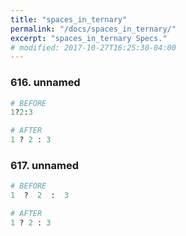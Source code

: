 ```yaml
---
title: "spaces_in_ternary"
permalink: "/docs/spaces_in_ternary/"
excerpt: "spaces_in_ternary Specs."
# modified: 2017-10-27T16:25:30-04:00
---
```

### 616. unnamed
```ruby
# BEFORE
1?2:3
```
```ruby
# AFTER
1 ? 2 : 3
```
### 617. unnamed
```ruby
# BEFORE
1  ?  2  :  3
```
```ruby
# AFTER
1 ? 2 : 3
```
